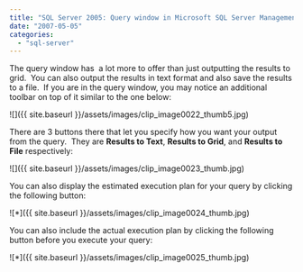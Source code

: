 ```yaml
---
title: "SQL Server 2005: Query window in Microsoft SQL Server Management Studio"
date: "2007-05-05"
categories: 
  - "sql-server"
---
```


The query window has  a lot more to offer than just outputting the results to grid.  You can also output the results in text format and also save the results to a file.  If you are in the query window, you may notice an additional toolbar on top of it similar to the one below:

![]({{ site.baseurl }}/assets/images/clip_image0022_thumb5.jpg)



There are 3 buttons there that let you specify how you want your output from the query.  They are **Results to Text**, **Results to Grid**, and **Results to File** respectively:

![]({{ site.baseurl }}/assets/images/clip_image0023_thumb.jpg)



You can also display the estimated execution plan for your query by clicking the following button:

![*]({{ site.baseurl }}/assets/images/clip_image0024_thumb.jpg)

You can also include the actual execution plan by clicking the following button before you execute your query:

![*]({{ site.baseurl }}/assets/images/clip_image0025_thumb.jpg)
